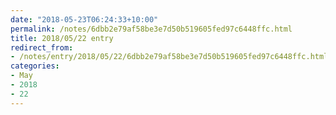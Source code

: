```yaml
---
date: "2018-05-23T06:24:33+10:00"
permalink: /notes/6dbb2e79af58be3e7d50b519605fed97c6448ffc.html
title: 2018/05/22 entry
redirect_from:
- /notes/entry/2018/05/22/6dbb2e79af58be3e7d50b519605fed97c6448ffc.html
categories:
- May
- 2018
- 22
---
```

